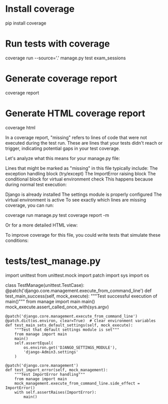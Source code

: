# Install coverage

pip install coverage

# Run tests with coverage

coverage run --source='.' manage.py test exam_sessions

# Generate coverage report

coverage report

# Generate HTML coverage report

coverage html

In a coverage report, "missing" refers to lines of code that were not executed during the test run. These are lines that your tests didn't reach or trigger, indicating potential gaps in your test coverage.

Let's analyze what this means for your manage.py file:

Lines that might be marked as "missing" in this file typically include:
The exception handling block (try/except)
The ImportError raising block
The conditional block for virtual environment check
This happens because during normal test execution:

Django is already installed
The settings module is properly configured
The virtual environment is active
To see exactly which lines are missing coverage, you can run:

coverage run manage.py test
coverage report -m

Or for a more detailed HTML view:

To improve coverage for this file, you could write tests that simulate these conditions:

# tests/test_manage.py
import unittest
from unittest.mock import patch
import sys
import os

class TestManage(unittest.TestCase):
    @patch('django.core.management.execute_from_command_line')
    def test_main_success(self, mock_execute):
        """Test successful execution of main()"""
        from manage import main
        main()
        mock_execute.assert_called_once_with(sys.argv)

    @patch('django.core.management.execute_from_command_line')
    @patch.dict(os.environ, clear=True)  # Clear environment variables
    def test_main_sets_default_settings(self, mock_execute):
        """Test that default settings module is set"""
        from manage import main
        main()
        self.assertEqual(
            os.environ.get('DJANGO_SETTINGS_MODULE'),
            'django-Admin3.settings'
        )

    @patch('django.core.management')
    def test_import_error(self, mock_management):
        """Test ImportError handling"""
        from manage import main
        mock_management.execute_from_command_line.side_effect = ImportError()
        with self.assertRaises(ImportError):
            main()
